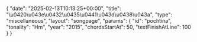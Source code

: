 {
    "date": "2025-02-13T10:13:25+00:00",
    "title": "\u0420\u043e\u0432\u0435\u0441\u043d\u0438\u043a",
    "type": "miscellaneous",
    "layout": "songpage",
    "params": {
        "id": "pochtina",
        "tonality": "Hm",
        "year": "2015",
        "chordsStartAt": 50,
        "textFinishAtLine": 100
    }
}